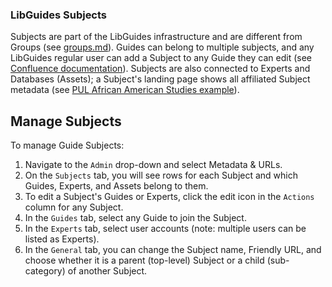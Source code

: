 ### LibGuides Subjects

Subjects are part of the LibGuides infrastructure and are different from Groups (see [groups.md](https://github.com/pulibrary/ops-catchall/blob/c5fbeefaee680872179a27d87852335e1f9fb749/projects/springshare_docs/libguides_docs/groups.md)). Guides can belong to multiple subjects, and any LibGuides regular user can add a Subject to any Guide they can edit (see [Confluence documentation](https://pul-confluence.atlassian.net/wiki/spaces/SS/pages/1769535/Adding+Subjects+to+Your+Guides)). Subjects are also connected to Experts and Databases (Assets); a Subject's landing page shows all affiliated Subject metadata (see [PUL African American Studies example](https://libguides.princeton.edu/african-american-studies)).

## Manage Subjects

To manage Guide Subjects: 

1. Navigate to the ```Admin``` drop-down and select Metadata & URLs.
2. On the ```Subjects``` tab, you will see rows for each Subject and which Guides, Experts, and Assets belong to them.
3. To edit a Subject's Guides or Experts, click the edit icon in the ```Actions``` column for any Subject. 
4. In the ```Guides``` tab, select any Guide to join the Subject. 
5. In the ```Experts``` tab, select user accounts (note: multiple users can be listed as Experts).
6. In the ```General``` tab, you can change the Subject name, Friendly URL, and choose whether it is a parent (top-level) Subject or a child (sub-category) of another Subject. 